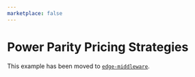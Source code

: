 ```yaml
---
marketplace: false
---
```


# Power Parity Pricing Strategies

This example has been moved to [`edge-middleware`](/edge-middleware/power-parity-pricing-strategies).
